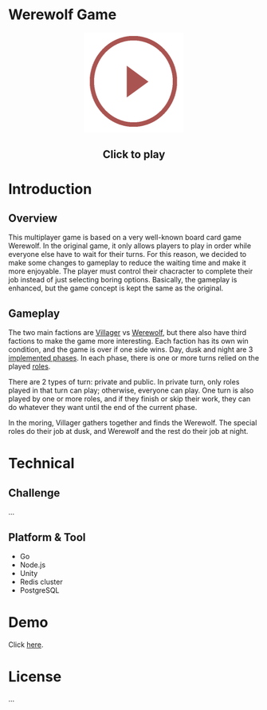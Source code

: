 # Werewolf Game

<p align="center">
<a href="https://tp-o.itch.io/werewolf" target="_blank">
    <img src="./assets/play-btn.gif" width="200" height="200" />
</a>
<h2 align="center">Click to play</h2>
</p>

# Introduction

## Overview

This multiplayer game is based on a very well-known board card game Werewolf. In the original game, it only allows players to play in order while everyone else have to wait for their turns. For this reason, we decided to make some changes to gameplay to reduce the waiting time and make it more enjoyable. The player must control their chacracter to complete their job instead of just selecting boring options. Basically, the gameplay is enhanced, but the game concept is kept the same as the original.

## Gameplay

The two main factions are [Villager](#role) vs [Werewolf](#role), but there also have third factions to make the game more interesting. Each faction has its own win condition, and the game is over if one side wins. Day, dusk and night are 3 [implemented phases](#phase). In each phase, there is one or more turns relied on the played [roles](#role).

There are 2 types of turn: private and public. In private turn, only roles played in that turn can play; otherwise, everyone can play. One turn is also played by one or more roles, and if they finish or skip their work, they can do whatever they want until the end of the current phase.

In the moring, Villager gathers together and finds the Werewolf. The special roles do their job at dusk, and Werewolf and the rest do their job at night.

# Technical

## Challenge

...

## Platform & Tool

- Go
- Node.js
- Unity
- Redis cluster
- PostgreSQL

# Demo

Click [here](https://tp-o.itch.io/werewolf).

# License

...
